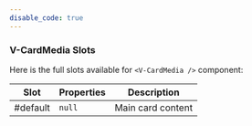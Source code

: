 ```yaml
---
disable_code: true
---
```


### V-CardMedia Slots

Here is the full slots available for `<V-CardMedia />` component:

| Slot     | Properties                          | Description       |
| -------- | ----------------------------------- | ----------------- |
| #default | <span class="is-null">`null`</span> | Main card content |
